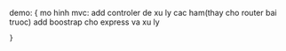 demo:
	{
		mo hinh mvc: add controler de xu ly cac ham(thay cho router bai truoc)
		add boostrap cho express va xu ly
		
	}